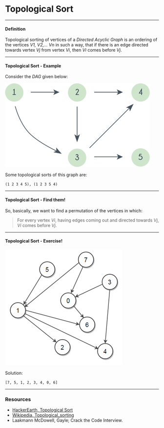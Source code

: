 # Topological Sort

---

#### Definition

Topological sorting of vertices of a *Directed Acyclic Graph* 
is an ordering of the vertices *V1, V2,... Vn* in such a way, 
that if there is an edge directed towards vertex *Vj* from 
vertex *Vi*, then *Vi* comes before *Vj*. 

---

#### Topological Sort - Example

Consider the _DAG_ given below:

![Graph](../../assets/img/directed_acyclic_graph_01.png)
 
Some topological sorts of this graph are:
 
    (1 2 3 4 5), (1 2 3 5 4)
 
 
---

#### Topological Sort - Find them!

So, basically, we want to find a permutation of the 
vertices in which:

> For every vertex *Vi*, having edges coming out and 
directed towards *Vj*, *Vi* comes before *Vj*. 

---

#### Topological Sort - Exercise!

![Graph](../../assets/img/directed_acyclic_graph_02.png)

Solution:
    
    [7, 5, 1, 2, 3, 4, 0, 6]

---
 
### Resources

- [HackerEarth, Topological Sort](https://www.hackerearth.com/practice/algorithms/graphs/topological-sort/tutorial/)
- [Wikipedia, Topological_sorting](https://en.wikipedia.org/wiki/Topological_sorting)
- Laakmann McDowell, Gayle; Crack the Code Interview.
